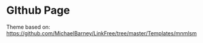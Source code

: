 # GIthub Page
Theme based on: https://github.com/MichaelBarney/LinkFree/tree/master/Templates/mnmlsm
